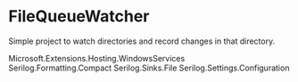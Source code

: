 # FileQueueWatcher
Simple project to watch directories and record changes in that directory. 


Microsoft.Extensions.Hosting.WindowsServices
Serilog.Formatting.Compact
Serilog.Sinks.File
Serilog.Settings.Configuration